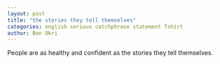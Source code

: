 ```yaml
---
layout: post
title: "the stories they tell themselves"
categories: english serious catchphrase statement Tshirt
author: Ben Okri
---
```

People are as healthy and confident as the stories they tell themselves.
